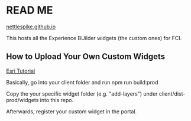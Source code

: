 # READ ME

[nettlespike.github.io ](https://nettlespike.github.io/)

This hosts all the Experience BUilder widgets (the custom ones) for FCI. 

## How to Upload Your Own Custom Widgets
[Esri Tutorial](https://www.esri.com/arcgis-blog/products/arcgis-enterprise/developers/add-experience-builder-custom-widgets-in-arcgis-enterprise)

Basically, go into your client folder and run npm run build:prod 

Copy the your specific widget folder (e.g. "add-layers") under client/dist-prod/widgets into this repo.

Afterwards, register your custom widget in the portal. 
